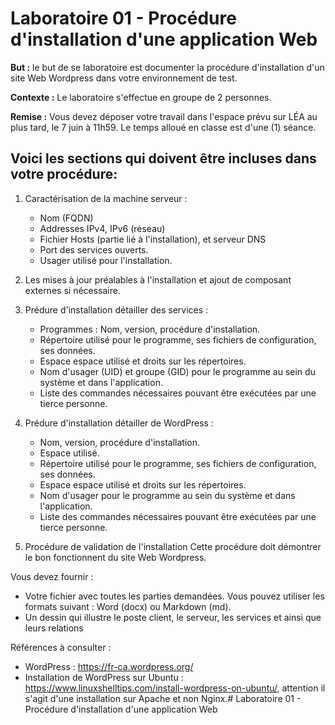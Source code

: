 # Laboratoire 01 - Procédure d'installation d'une application Web

**But :** le but de se laboratoire est documenter la procédure d'installation d'un site Web Wordpress dans votre environnement de test.

**Contexte :** Le laboratoire s'effectue en groupe de 2 personnes.

**Remise :** Vous devez déposer votre travail dans l'espace prévu sur LÉA au plus tard, le 7 juin à 11h59.
Le temps alloué en classe est d'une (1) séance.

## Voici les sections qui doivent être incluses dans votre procédure:

1. Caractérisation de la machine serveur :
   
   - Nom (FQDN)
   - Addresses IPv4, IPv6 (réseau)
   - Fichier Hosts (partie lié à l'installation), et serveur DNS
   - Port des services ouverts.
   - Usager utilisé pour l'installation.

2. Les mises à jour préalables à l'installation et ajout de composant externes si nécessaire.

3. Prédure d'installation détailler des services :
   
   - Programmes : Nom, version, procédure d'installation.
   - Répertoire utilisé pour le programme, ses fichiers de configuration, ses données.
   - Espace espace utilisé et droits sur les répertoires.
   - Nom d'usager (UID) et groupe (GID) pour le programme au sein du système et dans l'application.
   - Liste des commandes nécessaires pouvant être exécutées par une tierce personne.

4. Prédure d'installation détailler de WordPress :
   
   - Nom, version, procédure d'installation.
   - Espace utilisé.
   - Répertoire utilisé pour le programme, ses fichiers de configuration, ses données.
   - Espace espace utilisé et droits sur les répertoires.
   - Nom d'usager pour le programme au sein du système et dans l'application.
   - Liste des commandes nécessaires pouvant être exécutées par une tierce personne.

5. Procédure de validation de l'installation
   Cette procédure doit démontrer le bon fonctionnent du site Web Wordpress.

Vous devez fournir :

- Votre fichier avec toutes les parties demandées. Vous pouvez utiliser les formats suivant : Word (docx) ou Markdown (md).
- Un dessin qui illustre le poste client, le serveur, les services et ainsi que leurs relations

Références à consulter :

- WordPress : https://fr-ca.wordpress.org/
- Installation de WordPress sur Ubuntu : https://www.linuxshelltips.com/install-wordpress-on-ubuntu/, attention il s'agit d'une installation sur Apache et non Nginx.# Laboratoire 01 - Procédure d'installation d'une application Web
